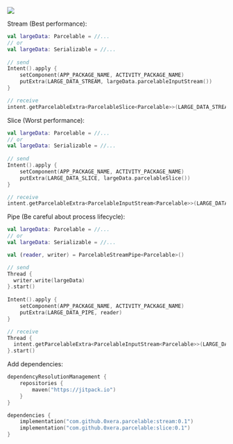 [![](https://jitpack.io/v/0xera/parcelable.svg)](https://jitpack.io/#0xera/parcelable)


Stream (Best performance):
```kotlin
val largeData: Parcelable = //...
// or
val largeData: Serializable = //...
 
// send    
Intent().apply {
    setComponent(APP_PACKAGE_NAME, ACTIVITY_PACKAGE_NAME)
    putExtra(LARGE_DATA_STREAM, largeData.parcelableInputStream())
}

// receive
intent.getParcelableExtra<ParcelableSlice<Parcelable>>(LARGE_DATA_STREAM)?.join()
```

Slice (Worst performance):
```kotlin
val largeData: Parcelable = //...
// or
val largeData: Serializable = //...
 
// send    
Intent().apply {
    setComponent(APP_PACKAGE_NAME, ACTIVITY_PACKAGE_NAME)
    putExtra(LARGE_DATA_SLICE, largeData.parcelableSlice())
}

// receive
intent.getParcelableExtra<ParcelableInputStream<Parcelable>>(LARGE_DATA_SLICE)?.read()
```

Pipe (Be careful about process lifecycle):
```kotlin
val largeData: Parcelable = //...
// or
val largeData: Serializable = //...

val (reader, writer) = ParcelableStreamPipe<Parcelable>()

// send
Thread {
  writer.write(largeData)
}.start()
    
Intent().apply {
    setComponent(APP_PACKAGE_NAME, ACTIVITY_PACKAGE_NAME)
    putExtra(LARGE_DATA_PIPE, reader)
}

// receive
Thread {
  intent.getParcelableExtra<ParcelableInputStream<Parcelable>>(LARGE_DATA_PIPE)?.read()
}.start()
```


Add dependencies:
```kotlin
dependencyResolutionManagement {
    repositories {
        maven("https://jitpack.io")
    }
}

dependencies {
    implementation("com.github.0xera.parcelable:stream:0.1")
    implementation("com.github.0xera.parcelable:slice:0.1")
}
```